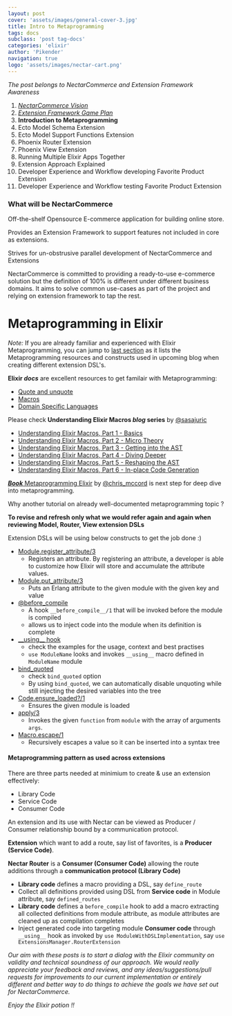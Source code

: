 ```yaml
---
layout: post
cover: 'assets/images/general-cover-3.jpg'
title: Intro to Metaprogramming
tags: docs
subclass: 'post tag-docs'
categories: 'elixir'
author: 'Pikender'
navigation: true
logo: 'assets/images/nectar-cart.png'
---
```


>
_The post belongs to NectarCommerce and Extension Framework Awareness_
>
1. _[NectarCommerce Vision](http://vinsol.com/blog/2016/04/08/nectarcommerce-vision/)_
1. _[Extension Framework Game Plan](http://vinsol.com/blog/2016/04/12/extension-framework-game-plan/)_
1. **Introduction to Metaprogramming**
1. Ecto Model Schema Extension
1. Ecto Model Support Functions Extension
1. Phoenix Router Extension
1. Phoenix View Extension
1. Running Multiple Elixir Apps Together
1. Extension Approach Explained
1. Developer Experience and Workflow developing Favorite Product Extension
1. Developer Experience and Workflow testing Favorite Product Extension


### What will be NectarCommerce

>
Off-the-shelf Opensource E-commerce application for building online store.
>
Provides an Extension Framework to support features not included in core as extensions.
>
Strives for un-obstrusive parallel development of NectarCommerce and Extensions

NectarCommerce is committed to providing a ready-to-use e-commerce solution but the definition of 100% is different under different business domains. It aims to solve common use-cases as part of the project and relying on extension framework to tap the rest.

# Metaprogramming in Elixir

_Note:_ If you are already familiar and experienced with Elixir Metaprogramming, you can jump to [last section](#last-section) as it lists the Metaprogramming resources
and constructs used in upcoming blog when creating different extension DSL's.

**Elixir _docs_** are excellent resources to get familair with Metaprogramming:

- [Quote and unquote](http://elixir-lang.org/getting-started/meta/quote-and-unquote.html)
- [Macros](http://elixir-lang.org/getting-started/meta/macros.html)
- [Domain Specific Languages](http://elixir-lang.org/getting-started/meta/domain-specific-languages.html)

Please check **Understanding Elixir Macros _blog_ series** by [@sasajuric](https://twitter.com/sasajuric)

- [Understanding Elixir Macros, Part 1 - Basics](http://theerlangelist.com/article/macros_1)
- [Understanding Elixir Macros, Part 2 - Micro Theory](http://theerlangelist.com/article/macros_2)
- [Understanding Elixir Macros, Part 3 - Getting into the AST](http://theerlangelist.com/article/macros_3)
- [Understanding Elixir Macros, Part 4 - Diving Deeper](http://theerlangelist.com/article/macros_4)
- [Understanding Elixir Macros, Part 5 - Reshaping the AST](http://theerlangelist.com/article/macros_5)
- [Understanding Elixir Macros, Part 6 - In-place Code Generation](http://theerlangelist.com/article/macros_6)

[**_Book_** Metaprogramming Elixir](https://pragprog.com/book/cmelixir/metaprogramming-elixir) by [@chris_mccord](https://twitter.com/chris_mccord) is next step for deep dive into metaprogramming.

>
Why another tutorial on already well-documented metaprogramming topic ?
>
**To revise and refresh only what we would refer again and again when reviewing Model, Router, View extension DSLs**

Extension DSLs will be using below constructs to get the job done :)

- [Module.register_attribute/3](http://elixir-lang.org/docs/stable/elixir/Module.html#register_attribute/3)
  - Registers an attribute. By registering an attribute, a developer is able to customize how Elixir will store and accumulate the attribute values.
- [Module.put_attribute/3](http://elixir-lang.org/docs/stable/elixir/Module.html#put_attribute/3)
  - Puts an Erlang attribute to the given module with the given key and value
- [@before_compile](http://elixir-lang.org/docs/stable/elixir/Module.html)
  - A hook `__before_compile__/1` that will be invoked before the module is compiled
  - allows us to inject code into the module when its definition is complete
- [\_\_using\_\_ hook](http://elixir-lang.org/docs/stable/elixir/Kernel.html#use/2)
  - check the examples for the usage, context and best practises
  - `use ModuleName` looks and invokes `__using__` macro defined in `ModuleName` module
- [bind_quoted](http://elixir-lang.org/docs/stable/elixir/Kernel.SpecialForms.html#quote/2)
  - check `bind_quoted` option
  - By using `bind_quoted`, we can automatically disable unquoting while still injecting the desired variables into the tree
- [Code.ensure_loaded?/1](http://elixir-lang.org/docs/stable/elixir/Code.html#ensure_loaded?/1)
  - Ensures the given module is loaded
- [apply/3](http://elixir-lang.org/docs/stable/elixir/Kernel.html#apply/2)
  - Invokes the given `function` from `module` with the array of arguments `args`.
- [Macro.escape/1](http://elixir-lang.org/docs/stable/elixir/Macro.html#escape/2)
  - Recursively escapes a value so it can be inserted into a syntax tree

#### <a name="last-section">Metaprogramming pattern as used across extensions</a>

There are three parts needed at minimium to create & use an extension effectively:

- Library Code
- Service Code
- Consumer Code

An extension and its use with Nectar can be viewed as Producer / Consumer relationship bound by a communication protocol.

**Extension** which want to add a route, say list of favorites, is a **Producer (Service Code)**.

**Nectar Router** is a **Consumer (Consumer Code)** allowing the route additions through a **communication protocol (Library Code)**

- **Library code** defines a macro providing a DSL, say `define_route`
- Collect all definitions provided using DSL from **Service code** in Module attribute, say `defined_routes`
- **Library code** defines a `before_compile` hook to add a macro extracting all collected definitions from module attribute, as module attributes are cleaned up as compilation completes
- Inject generated code into targeting module **Consumer code** through `__using__` hook as invoked by `use ModuleWithDSLImplementation`, say `use ExtensionsManager.RouterExtension`

>
_Our aim with these posts is to start a dialog with the Elixir community on validity and technical soundness of our approach. We would really appreciate your feedback and reviews, and any ideas/suggestions/pull requests for improvements to our current implementation or entirely different and better way to do things to achieve the goals we have set out for NectarCommerce._

_Enjoy the Elixir potion !!_
